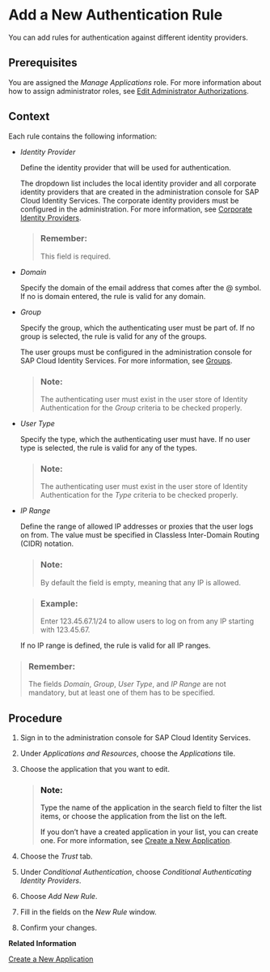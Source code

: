 <!-- loioad7f9935691b44399f39905302b38674 -->

# Add a New Authentication Rule

You can add rules for authentication against different identity providers.



<a name="loioad7f9935691b44399f39905302b38674__prereq_nhl_c1s_tcb"/>

## Prerequisites

You are assigned the *Manage Applications* role. For more information about how to assign administrator roles, see [Edit Administrator Authorizations](edit-administrator-authorizations-86ee374.md).



## Context

Each rule contains the following information:

-   *Identity Provider*

    Define the identity provider that will be used for authentication.

    The dropdown list includes the local identity provider and all corporate identity providers that are created in the administration console for SAP Cloud Identity Services. The corporate identity providers must be configured in the administration. For more information, see [Corporate Identity Providers](corporate-identity-providers-19f3eca.md).

    > ### Remember:  
    > This field is required.

-   *Domain*

    Specify the domain of the email address that comes after the @ symbol. If no is domain entered, the rule is valid for any domain.

-   *Group*

    Specify the group, which the authenticating user must be part of. If no group is selected, the rule is valid for any of the groups.

    The user groups must be configured in the administration console for SAP Cloud Identity Services. For more information, see [Groups](groups-ddd067c.md).

    > ### Note:  
    > The authenticating user must exist in the user store of Identity Authentication for the *Group* criteria to be checked properly.

-   *User Type*

    Specify the type, which the authenticating user must have. If no user type is selected, the rule is valid for any of the types.

    > ### Note:  
    > The authenticating user must exist in the user store of Identity Authentication for the *Type* criteria to be checked properly.

-   *IP Range*

    Define the range of allowed IP addresses or proxies that the user logs on from. The value must be specified in Classless Inter-Domain Routing \(CIDR\) notation.

    > ### Note:  
    > By default the field is empty, meaning that any IP is allowed.

    > ### Example:  
    > Enter 123.45.67.1/24 to allow users to log on from any IP starting with 123.45.67.

    If no IP range is defined, the rule is valid for all IP ranges.


> ### Remember:  
> The fields *Domain*, *Group*, *User Type*, and *IP Range* are not mandatory, but at least one of them has to be specified.



<a name="loioad7f9935691b44399f39905302b38674__steps_jtp_sqg_t5"/>

## Procedure

1.  Sign in to the administration console for SAP Cloud Identity Services.

2.  Under *Applications and Resources*, choose the *Applications* tile.

3.  Choose the application that you want to edit.

    > ### Note:  
    > Type the name of the application in the search field to filter the list items, or choose the application from the list on the left.
    > 
    > If you don’t have a created application in your list, you can create one. For more information, see [Create a New Application](create-a-new-application-0d4b255.md).

4.  Choose the *Trust* tab.

5.  Under *Conditional Authentication*, choose *Conditional Authenticating Identity Providers*.

6.  Choose *Add New Rule*.

7.  Fill in the fields on the *New Rule* window.

8.  Confirm your changes.


**Related Information**  


[Create a New Application](create-a-new-application-0d4b255.md "You can create a new application and customize it to comply with your company requirements.")

